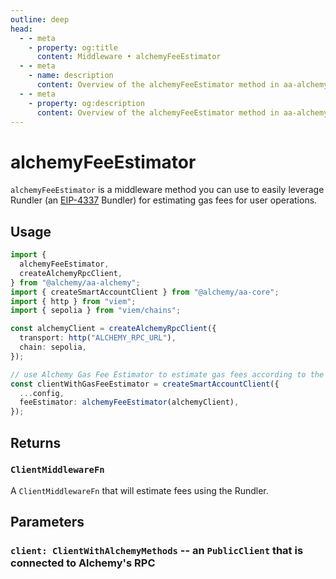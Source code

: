 ```yaml
---
outline: deep
head:
  - - meta
    - property: og:title
      content: Middleware • alchemyFeeEstimator
  - - meta
    - name: description
      content: Overview of the alchemyFeeEstimator method in aa-alchemy
  - - meta
    - property: og:description
      content: Overview of the alchemyFeeEstimator method in aa-alchemy
---
```


# alchemyFeeEstimator

`alchemyFeeEstimator` is a middleware method you can use to easily leverage Rundler (an [EIP-4337](https://eips.ethereum.org/EIPS/eip-4337) Bundler) for estimating gas fees for user operations.

## Usage

```ts [example.ts]
import {
  alchemyFeeEstimator,
  createAlchemyRpcClient,
} from "@alchemy/aa-alchemy";
import { createSmartAccountClient } from "@alchemy/aa-core";
import { http } from "viem";
import { sepolia } from "viem/chains";

const alchemyClient = createAlchemyRpcClient({
  transport: http("ALCHEMY_RPC_URL"),
  chain: sepolia,
});

// use Alchemy Gas Fee Estimator to estimate gas fees according to the expectations of Rundler.
const clientWithGasFeeEstimator = createSmartAccountClient({
  ...config,
  feeEstimator: alchemyFeeEstimator(alchemyClient),
});
```

## Returns

### `ClientMiddlewareFn`

A `ClientMiddlewareFn` that will estimate fees using the Rundler.

## Parameters

### `client: ClientWithAlchemyMethods` -- an `PublicClient` that is connected to Alchemy's RPC
